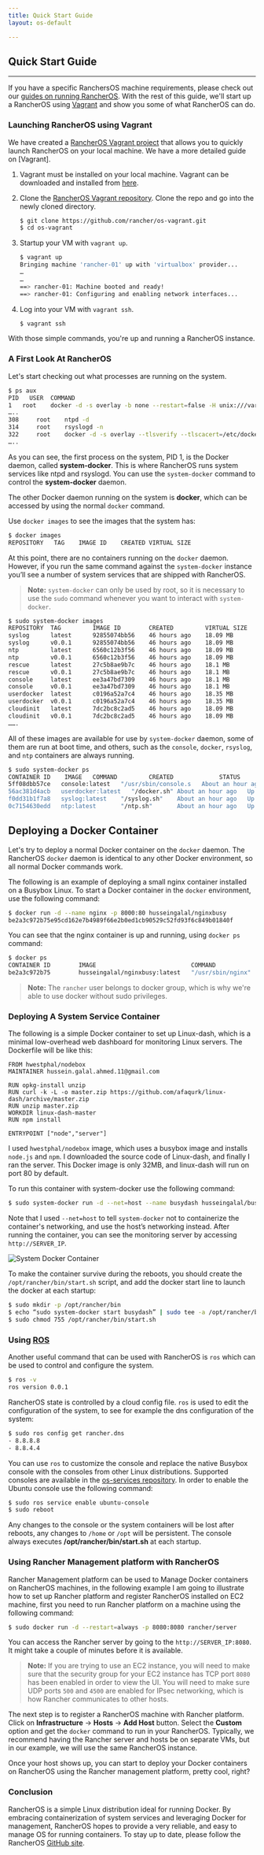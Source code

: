 ```yaml
---
title: Quick Start Guide
layout: os-default

---
```


## Quick Start Guide
---

If you have a specific RanchersOS machine requirements, please check out our [guides on running RancherOS]({{site.baseurl}}/os/running-rancheros/). With the rest of this guide, we'll start up a RancherOS using [Vagrant]({{site.baseurl}}/os/running-rancheros/workstation/vagrant/) and show you some of what RancherOS can do.

### Launching RancherOS using Vagrant

We have created a [RancherOS Vagrant project](https://github.com/rancher/os-vagrant) that allows you to quickly launch RancherOS on your local machine. We have a more detailed guide on [Vagrant].

1. Vagrant must be installed on your local machine. Vagrant can be downloaded and installed from [here](http://www.vagrantup.com/downloads.html).

2. Clone the [RancherOS Vagrant repository](https://github.com/rancher/os-vagrant). Clone the repo and go into the newly cloned directory.


    ```bash
    $ git clone https://github.com/rancher/os-vagrant.git
    $ cd os-vagrant
    ```

3. Startup your VM with `vagrant up`.  

    ```bash
    $ vagrant up
    Bringing machine 'rancher-01' up with 'virtualbox' provider...
    …
    …
    ==> rancher-01: Machine booted and ready!
    ==> rancher-01: Configuring and enabling network interfaces...
    ```

4. Log into your VM with `vagrant ssh`. 

    ```bash
    $ vagrant ssh
    ```

With those simple commands, you're up and running a RancherOS instance.

### A First Look At RancherOS

Let's start checking out what processes are running on the system.

```sh
$ ps aux
PID   USER 	COMMAND
1 	root 	docker -d -s overlay -b none --restart=false -H unix:///var/run/system-docker.sock
…..
308     root 	ntpd -d
314     root 	rsyslogd -n
322     root 	docker -d -s overlay --tlsverify --tlscacert=/etc/docker/tls/ca.pem --tlscert=/etc/docker/tls/serve
…..

```

As you can see, the first process on the system, PID 1, is the Docker daemon, called **system-docker**. This is where RancherOS runs system services like ntpd and rsyslogd. You can use the `system-docker` command to control the **system-docker** daemon. 

The other Docker daemon running on the system is **docker**, which can be accessed by using the normal `docker` command.

Use `docker images` to see the images that the system has:

```bash
$ docker images
REPOSITORY   TAG	IMAGE ID	CREATED	VIRTUAL SIZE
```

At this point, there are no containers running on the `docker` daemon. However, if you run the same command against the `system-docker` instance you’ll see a number of system services that are shipped with RancherOS. 

> **Note:** `system-docker` can only be used by root, so it is necessary to use the `sudo` command whenever you want to interact with `system-docker`.

```bash
$ sudo system-docker images
REPOSITORY  TAG         IMAGE ID        CREATED     	VIRTUAL SIZE
syslog  	latest  	92855074bb56    46 hours ago    18.09 MB
syslog      v0.0.1      92855074bb56    46 hours ago    18.09 MB
ntp         latest      6560c12b3f56    46 hours ago    18.09 MB
ntp         v0.0.1      6560c12b3f56    46 hours ago    18.09 MB
rescue      latest      27c5b8ae9b7c    46 hours ago    18.1 MB
rescue      v0.0.1      27c5b8ae9b7c    46 hours ago    18.1 MB
console     latest      ee3a47bd7309    46 hours ago    18.1 MB
console     v0.0.1      ee3a47bd7309    46 hours ago	18.1 MB
userdocker  latest  	c0196a52a7c4    46 hours ago    18.35 MB
userdocker  v0.0.1      c0196a52a7c4    46 hours ago    18.35 MB
cloudinit   latest      7dc2bc8c2ad5	46 hours ago	18.09 MB
cloudinit   v0.0.1      7dc2bc8c2ad5    46 hours ago	18.09 MB
…….
```

All of these images are available for use by `system-docker` daemon, some of them are run at boot time, and others, such as the `console`, `docker`, `rsyslog`, and `ntp` containers are always running.

```bash
$ sudo system-docker ps
CONTAINER ID    IMAGE   COMMAND      	CREATED         	STATUS         PORTS             NAMES
5ff08dbb57ce   console:latest 	"/usr/sbin/console.s   About an hour ago   Up About an hour console
56ac381d4acb   userdocker:latest   "/docker.sh"	About an hour ago   Up About an hour   userdocker    	 
f0dd31b1f7a8   syslog:latest   	"/syslog.sh"   	About an hour ago   Up About an hour    syslog         	 
0c7154630edd   ntp:latest      	"/ntp.sh"     	About an hour ago   Up About an hour    ntp
```

## Deploying a Docker Container

Let's try to deploy a normal Docker container on the `docker` daemon.  The RancherOS `docker` daemon is identical to any other Docker environment, so all normal Docker commands work.

The following is an example of deploying a small nginx container installed on a Busybox Linux. To start a Docker container in the `docker` environment, use the following command:

```bash
$ docker run -d --name nginx -p 8000:80 husseingalal/nginxbusy
be2a3c972b75e95cd162e7b4989f66e2b0ed1cb90529c52fd93f6c849b01840f
```

You can see that the nginx container is up and running, using `docker ps` command:

```sh
$ docker ps
CONTAINER ID        IMAGE                           COMMAND             CREATED             STATUS              PORTS                  NAMES
be2a3c972b75        husseingalal/nginxbusy:latest   "/usr/sbin/nginx"   3 seconds ago       Up 2 seconds        0.0.0.0:8000->80/tcp   nginx
```

> **Note:** The `rancher` user belongs to docker group, which is why we're able to use docker without sudo privileges.

### Deploying A System Service Container

The following is a simple Docker container to set up Linux-dash, which is a minimal low-overhead web dashboard for monitoring Linux servers. The Dockerfile will be like this:

```
FROM hwestphal/nodebox
MAINTAINER hussein.galal.ahmed.11@gmail.com

RUN opkg-install unzip
RUN curl -k -L -o master.zip https://github.com/afaqurk/linux-dash/archive/master.zip
RUN unzip master.zip
WORKDIR linux-dash-master
RUN npm install

ENTRYPOINT ["node","server"]
```

I used `hwestphal/nodebox` image, which uses a busybox image and installs `node.js` and `npm`. I downloaded the source code of Linux-dash, and finally I ran the server. This Docker image is only 32MB, and linux-dash will run on port 80 by default.

To run this container with system-docker use the following command:

```sh
$ sudo system-docker run -d --net=host --name busydash husseingalal/busydash
```

Note that I used `--net=host` to tell `system-docker` not to containerize the container's networking, and use the host’s networking instead. After running the container, you can see the monitoring server by accessing `http://SERVER_IP`.

![System Docker Container]({{site.baseurl}}/img/os/Rancher_busydash.png)

To make the container survive during the reboots, you should create the `/opt/rancher/bin/start.sh` script, and add the docker start line to launch the docker at each startup:

```bash
$ sudo mkdir -p /opt/rancher/bin
$ echo “sudo system-docker start busydash” | sudo tee -a /opt/rancher/bin/start.sh
$ sudo chmod 755 /opt/rancher/bin/start.sh
```

### Using [ROS]({{site.baseurl}}/os/rancheros-tools/ros/)

Another useful command that can be used with RancherOS is `ros` which can be used to control and configure the system. 

```bash
$ ros -v
ros version 0.0.1
```

RancherOS state is controlled by a cloud config file. `ros` is used to edit the configuration of the system, to see for example the dns configuration of the system:

```sh
$ sudo ros config get rancher.dns
- 8.8.8.8
- 8.8.4.4
```

You can use `ros` to customize the console and replace the native Busybox console with the consoles from other Linux distributions. Supported consoles are available in the [os-services repository](https://github.com/rancher/os-services). In order to enable the Ubuntu console use the following command:

```sh
$ sudo ros service enable ubuntu-console
$ sudo reboot
```

Any changes to the console or the system containers will be lost after reboots, any changes to `/home` or `/opt` will be persistent. The console always executes **/opt/rancher/bin/start.sh** at each startup. 


### Using Rancher Management platform with RancherOS

Rancher Management platform can be used to Manage Docker containers on RancherOS machines, in the following example I am going to illustrate how to set up Rancher platform and register RancherOS installed on EC2 machine, first you need to run Rancher platform on a machine using the following command:

```bash
$ sudo docker run -d --restart=always -p 8080:8080 rancher/server
```

You can access the Rancher server by going to the `http://SERVER_IP:8080`. It might take a couple of minutes before it is available.

> **Note:** If you are trying to use an EC2 instance, you will need to make sure that the security group for your EC2 instance has TCP port `8080` has been enabled in order to view the UI. You will need to make sure UDP ports `500` and `4500` are enabled for IPsec networking, which is how Rancher communicates to other hosts.
 
The next step is to register a RancherOS machine with Rancher platform. Click on **Infrastructure** -> **Hosts** -> **Add Host** button. Select the **Custom** option and get the `docker` command to run in your RancherOS. Typically, we recommend having the Rancher server and hosts be on separate VMs, but in our example, we will use the same RancherOS instance. 

Once your host shows up, you can start to deploy your Docker containers on RancherOS using the Rancher management platform, pretty cool, right?

### Conclusion

RancherOS is a simple Linux distribution ideal for running Docker.  By embracing containerization of system services and leveraging Docker for management, RancherOS hopes to provide a very reliable, and easy to manage OS for running containers.  To stay up to date, please follow the RancherOS [GitHub site](https://github.com/rancher/os).  

